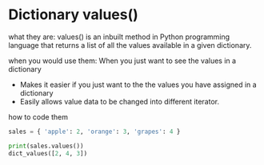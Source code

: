 # Dictionary values()

what they are:
values() is an inbuilt method in Python programming language that returns a list of all the values available in a given dictionary.


when you would use them:
When you just want to see the values in a dictionary

* Makes it easier if you just want to the the values you have assigned in a dictionary
* Easily allows value data to be changed into different iterator.

how to code them

```python
sales = { 'apple': 2, 'orange': 3, 'grapes': 4 }

print(sales.values())
dict_values([2, 4, 3])
```
